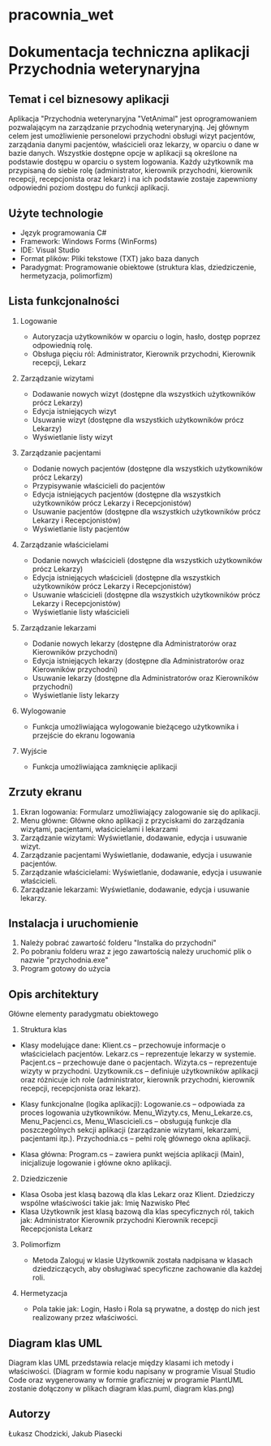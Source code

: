 # pracownia_wet
# Dokumentacja techniczna aplikacji Przychodnia weterynaryjna

## Temat i cel biznesowy aplikacji
Aplikacja "Przychodnia weterynaryjna "VetAnimal" jest oprogramowaniem pozwalającym na zarządzanie przychodnią weterynaryjną.
Jej głównym celem jest umożliwienie personelowi przychodni obsługi wizyt pacjentów, zarządania danymi pacjentów, właścicieli oraz lekarzy, w oparciu o dane w bazie danych.
Wszystkie dostępne opcje w aplikacji są określone na podstawie dostępu w oparciu o system logowania.
Każdy użytkownik ma przypisaną do siebie rolę (administrator, kierownik przychodni, kierownik recepcji, recepcjonista oraz lekarz) i na ich podstawie zostaje zapewniony odpowiedni poziom dostępu do funkcji aplikacji.

## Użyte technologie
- Język programowania C#
- Framework: Windows Forms (WinForms)
- IDE: Visual Studio
- Format plików: Pliki tekstowe (TXT) jako baza danych
- Paradygmat: Programowanie obiektowe (struktura klas, dziedziczenie, hermetyzacja, polimorfizm)

## Lista funkcjonalności
1. Logowanie
   - Autoryzacja użytkowników w oparciu o login, hasło, dostęp poprzez odpowiednią rolę.
   - Obsługa pięciu ról: Administrator, Kierownik przychodni, Kierownik recepcji, Lekarz
     
2. Zarządzanie wizytami
   - Dodawanie nowych wizyt (dostępne dla wszystkich użytkowników prócz Lekarzy)
   - Edycja istniejących wizyt
   - Usuwanie wizyt (dostępne dla wszystkich użytkowników prócz Lekarzy)
   - Wyświetlanie listy wizyt
  
3. Zarządzanie pacjentami
   - Dodanie nowych pacjentów (dostępne dla wszystkich użytkowników prócz Lekarzy)
   - Przypisywanie właścicieli do pacjentów
   - Edycja istniejących pacjentów (dostępne dla wszystkich użytkowników prócz Lekarzy i Recepcjonistów)
   - Usuwanie pacjentów (dostępne dla wszystkich użytkowników prócz Lekarzy i Recepcjonistów)
   - Wyświetlanie listy pacjentów
  
4. Zarządzanie właścicielami
   - Dodanie nowych właścicieli (dostępne dla wszystkich użytkowników prócz Lekarzy)
   - Edycja istniejących właścicieli (dostępne dla wszystkich użytkowników prócz Lekarzy i Recepcjonistów)
   - Usuwanie właścicieli (dostępne dla wszystkich użytkowników prócz Lekarzy i Recepcjonistów)
   - Wyświetlanie listy właścicieli

5. Zarządzanie lekarzami
   - Dodanie nowych lekarzy (dostępne dla Administratorów oraz Kierowników przychodni)
   - Edycja istniejących lekarzy (dostępne dla Administratorów oraz Kierowników przychodni)
   - Usuwanie lekarzy (dostępne dla Administratorów oraz Kierowników przychodni)
   - Wyświetlanie listy lekarzy
     
6. Wylogowanie
   - Funkcja umożliwiająca wylogowanie bieżącego użytkownika i przejście do ekranu logowania

7. Wyjście
   - Funkcja umożliwiająca zamknięcie aplikacji
     
## Zrzuty ekranu
1. Ekran logowania: Formularz umożliwiający zalogowanie się do aplikacji.
2. Menu główne: Główne okno aplikacji z przyciskami do zarządzania wizytami, pacjentami, właścicielami i lekarzami
3. Zarządzanie wizytami: Wyświetlanie, dodawanie, edycja i usuwanie wizyt.
4. Zarządzanie pacjentami Wyświetlanie, dodawanie, edycja i usuwanie pacjentów.
5. Zarządzanie właścicielami: Wyświetlanie, dodawanie, edycja i usuwanie właścicieli.
6. Zarządzanie lekarzami: Wyświetlanie, dodawanie, edycja i usuwanie lekarzy.
   
## Instalacja i uruchomienie
1. Należy pobrać zawartość folderu "Instalka do przychodni"
2. Po pobraniu folderu wraz z jego zawartością należy uruchomić plik o nazwie "przychodnia.exe"
3. Program gotowy do użycia

## Opis architektury
Główne elementy paradygmatu obiektowego

1. Struktura klas 
  - Klasy modelujące dane:
      Klient.cs – przechowuje informacje o właścicielach pacjentów.
      Lekarz.cs – reprezentuje lekarzy w systemie.
      Pacjent.cs – przechowuje dane o pacjentach.
      Wizyta.cs – reprezentuje wizyty w przychodni.
      Uzytkownik.cs – definiuje użytkowników aplikacji oraz różnicuje ich role (administrator, kierownik przychodni, kierownik recepcji, recepcjonista oraz lekarz).
    
  - Klasy funkcjonalne (logika aplikacji):
      Logowanie.cs – odpowiada za proces logowania użytkowników.
      Menu_Wizyty.cs, Menu_Lekarze.cs, Menu_Pacjenci.cs, Menu_Wlascicieli.cs – obsługują funkcje dla poszczególnych sekcji aplikacji (zarządzanie wizytami, lekarzami, pacjentami itp.).
      Przychodnia.cs – pełni rolę głównego okna aplikacji.
    
  - Klasa główna:
      Program.cs – zawiera punkt wejścia aplikacji (Main), inicjalizuje logowanie i główne okno aplikacji.
    
2. Dziedziczenie
  - Klasa Osoba jest klasą bazową dla klas Lekarz oraz Klient. Dziedziczy wspólne właściwości takie jak:
      Imię
      Nazwisko
      Płeć
  - Klasa Użytkownik jest klasą bazową dla klas specyficznych ról, takich jak:
      Administrator
      Kierownik przychodni
      Kierownik recepcji
      Recepcjonista
      Lekarz

3. Polimorfizm
   - Metoda Zaloguj w klasie Użytkownik została nadpisana w klasach dziedziczących, aby obsługiwać specyficzne zachowanie dla każdej roli.

4. Hermetyzacja
   - Pola takie jak: Login, Hasło i Rola są prywatne, a dostęp do nich jest realizowany przez właściwości.

## Diagram klas UML
Diagram klas UML przedstawia relacje między klasami ich metody i właściwości.
(Diagram w formie kodu napisany w programie Visual Studio Code oraz wygenerowany w formie graficzniej w programie PlantUML zostanie dołączony w plikach diagram klas.puml, diagram klas.png)

## Autorzy
Łukasz Chodzicki, Jakub Piasecki
 

